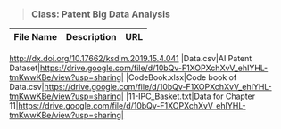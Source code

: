 > ### **Class: Patent Big Data Analysis**
|File Name|Description|URL|
|------|-----|-------------------------------------------|
<ins><http://dx.doi.org/10.17662/ksdim.2019.15.4.041></ins>
|Data.csv|AI Patent Dataset|<ins><https://drive.google.com/file/d/10bQv-F1XOPXchXvV_ehIYHL-tmKwwKBe/view?usp=sharing|></ins>
|CodeBook.xlsx|Code book of Data.csv|https://drive.google.com/file/d/10bQv-F1XOPXchXvV_ehIYHL-tmKwwKBe/view?usp=sharing|
|11-IPC_Basket.txt|Data for Chapter 11|https://drive.google.com/file/d/10bQv-F1XOPXchXvV_ehIYHL-tmKwwKBe/view?usp=sharing|


